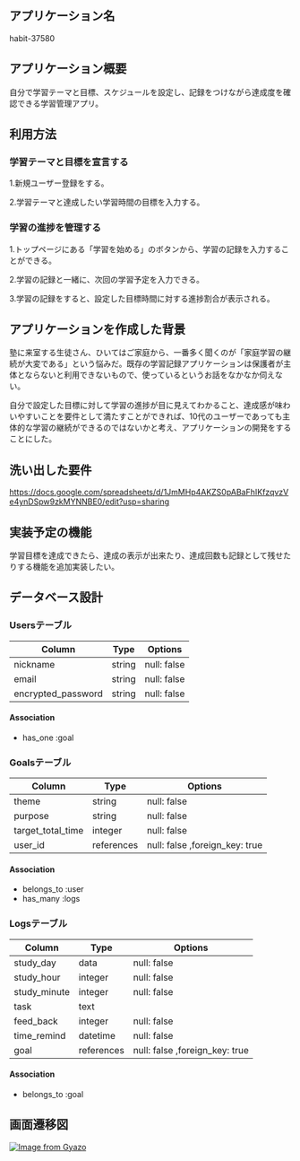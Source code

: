 ## アプリケーション名

habit-37580

## アプリケーション概要

自分で学習テーマと目標、スケジュールを設定し、記録をつけながら達成度を確認できる学習管理アプリ。

## 利用方法

### 学習テーマと目標を宣言する

1.新規ユーザー登録をする。

2.学習テーマと達成したい学習時間の目標を入力する。

### 学習の進捗を管理する

1.トップページにある「学習を始める」のボタンから、学習の記録を入力することができる。

2.学習の記録と一緒に、次回の学習予定を入力できる。

3.学習の記録をすると、設定した目標時間に対する進捗割合が表示される。

## アプリケーションを作成した背景

塾に来室する生徒さん、ひいてはご家庭から、一番多く聞くのが「家庭学習の継続が大変である」という悩みだ。既存の学習記録アプリケーションは保護者が主体とならないと利用できないもので、使っているというお話をなかなか伺えない。

自分で設定した目標に対して学習の進捗が目に見えてわかること、達成感が味わいやすいことを要件として満たすことができれば、10代のユーザーであっても主体的な学習の継続ができるのではないかと考え、アプリケーションの開発をすることにした。

## 洗い出した要件

https://docs.google.com/spreadsheets/d/1JmMHp4AKZS0pABaFhIKfzqvzVe4ynDSpw9zkMYNNBE0/edit?usp=sharing

## 実装予定の機能

学習目標を達成できたら、達成の表示が出来たり、達成回数も記録として残せたりする機能を追加実装したい。

## データベース設計

### Usersテーブル

| Column              | Type    | Options                   |
| ------------------- | ------- | ------------------------- |
| nickname            | string  | null: false               |
| email               | string  | null: false               |
| encrypted_password  | string  | null: false               |

#### Association
- has_one :goal

### Goalsテーブル
| Column               | Type       | Options                        |
| -------------------- | ---------- | ------------------------------ |
| theme                | string     | null: false                    |
| purpose              | string     | null: false                    |
| target_total_time    | integer    | null: false                    |
| user_id              | references | null: false ,foreign_key: true |

#### Association
- belongs_to :user
- has_many :logs

### Logsテーブル
| Column           | Type       | Options                        |
| ---------------- | ---------- | ------------------------------ |
| study_day        | data       | null: false                    |
| study_hour       | integer    | null: false                    |
| study_minute     | integer    | null: false                    |
| task             | text       |                                |
| feed_back        | integer    | null: false                    |
| time_remind      | datetime   | null: false                    |
| goal             | references | null: false ,foreign_key: true |

#### Association
- belongs_to :goal

## 画面遷移図
[![Image from Gyazo](https://i.gyazo.com/d17a42ac7f5dc15829abdcce3989168e.png)](https://gyazo.com/d17a42ac7f5dc15829abdcce3989168e)


